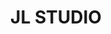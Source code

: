 ---
title: "JL STUDIO"
description: "JL STUDIO"
layout: shop
keywords:
  - 美食競賽
  - 台灣美食
  - 美食精選
datePublished: "2025-06-30"
dateModified: "2025-07-03"
city: "台中市"
district: "南屯區"
address: "台中市南屯區益豐路四段689號2樓"
phone: "0423803570"
geo: "24.15048684063746, 120.62854305823515"
google_map: "https://maps.app.goo.gl/nk9Mg95M5nRLidjAA"
footinder: "https://footinder.com.tw/%e5%8f%b0%e4%b8%ad%e5%b8%82%e5%8d%97%e5%b1%af%e5%8d%80/411/"
official: "https://jlstudiotw.com/"
award:
  - name: "500盤"
    year: "2024"
    entries:
      - dishes:
          - "透抽 | 咖哩葉 | 參峇"
          - "咖哩餃"
          - "經典語錄：和牛/開心果/鳳梨/香茅"
          - "市場鮮魚 | 竹筍 | 茉莉香米"

---